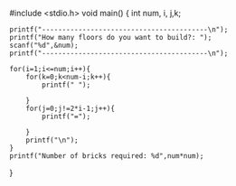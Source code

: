 #include <stdio.h>
void main()
{
	int num, i, j,k;
    

    printf("-----------------------------------------\n");
    printf("How many floors do you want to build?: ");
    scanf("%d",&num);
    printf("-----------------------------------------\n");

    for(i=1;i<=num;i++){
        for(k=0;k<num-i;k++){
            printf(" ");

        }
        for(j=0;j!=2*i-1;j++){
            printf("=");

        }
        printf("\n");
    }
    printf("Number of bricks required: %d",num*num);   
}
